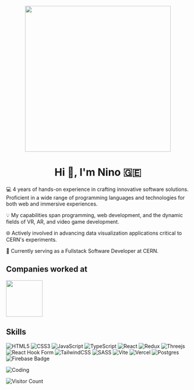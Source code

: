 <p align="center">
  <img src="ezgif.com-crop.gif" width="400">
</p>

<h1 align="center">Hi 👋, I'm Nino 🇬🇪</h1>

💻 4 years of hands-on experience in crafting innovative software solutions. Proficient in a wide range of programming languages and technologies for both web and immersive experiences.

💡 My capabilities span programming, web development, and the dynamic fields of VR, AR, and video game development.

🌐 Actively involved in advancing data visualization applications critical to CERN's experiments. 

💼 Currently serving as a Fullstack Software Developer at CERN. 

## Companies worked at

<div>
<a href="https://www.cern.ch" target="_blank"> <img display="inline-block" height="100px" width="100px" src="https://logos-world.net/wp-content/uploads/2020/12/CERN-Logo.png"/></a>
</div>

## Skills

![HTML5](https://img.shields.io/badge/html5-%23E34F26.svg?style=for-the-badge&logo=html5&logoColor=white) ![CSS3](https://img.shields.io/badge/css3-%231572B6.svg?style=for-the-badge&logo=css3&logoColor=white) ![JavaScript](https://img.shields.io/badge/javascript-%23323330.svg?style=for-the-badge&logo=javascript&logoColor=%23F7DF1E) ![TypeScript](https://img.shields.io/badge/typescript-%23007ACC.svg?style=for-the-badge&logo=typescript&logoColor=white) ![React](https://img.shields.io/badge/react-%2320232a.svg?style=for-the-badge&logo=react&logoColor=%2361DAFB) ![Redux](https://img.shields.io/badge/redux-%23593d88.svg?style=for-the-badge&logo=redux&logoColor=white) ![Threejs](https://img.shields.io/badge/threejs-black?style=for-the-badge&logo=three.js&logoColor=white) ![React Hook Form](https://img.shields.io/badge/React%20Hook%20Form-%23EC5990.svg?style=for-the-badge&logo=reacthookform&logoColor=white) ![TailwindCSS](https://img.shields.io/badge/tailwindcss-%2338B2AC.svg?style=for-the-badge&logo=tailwind-css&logoColor=white) ![SASS](https://img.shields.io/badge/SASS-hotpink.svg?style=for-the-badge&logo=SASS&logoColor=white) ![Vite](https://img.shields.io/badge/vite-%23646CFF.svg?style=for-the-badge&logo=vite&logoColor=white) ![Vercel](https://img.shields.io/badge/vercel-%23000000.svg?style=for-the-badge&logo=vercel&logoColor=white) ![Postgres](https://img.shields.io/badge/postgres-%23316192.svg?style=for-the-badge&logo=postgresql&logoColor=white) ![Firebase Badge](https://img.shields.io/badge/Firebase-FFCA28?logo=firebase&logoColor=000&style=for-the-badge)

<img align="center" alt="Coding"  src="https://media.tenor.com/YZPnGuPeZv8AAAAd/coding.gifttps://giphy.com/clips/work-computer-laptop-1u01IRKm3cKUH4GU1U">

![Visitor Count](https://profile-counter.glitch.me/NinaZurash/count.svg)
